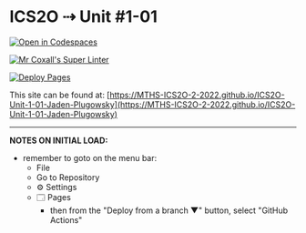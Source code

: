 # ICS2O ⇢ Unit #1-01

[![Open in Codespaces](https://classroom.github.com/assets/launch-codespace-f4981d0f882b2a3f0472912d15f9806d57e124e0fc890972558857b51b24a6f9.svg)](https://classroom.github.com/open-in-codespaces?assignment_repo_id=10038861)

[![Mr Coxall's Super Linter](https://github.com/MTHS-ICS2O-2-2022/ICS2O-Unit-1-01-Jaden-Plugowsky/workflows/Mr%20Coxall's%20Super%20Linter/badge.svg)](https://github.com/MTHS-ICS2O-2-2022/ICS2O-Unit-1-01-Jaden-Plugowsky/actions)

[![Deploy Pages](https://github.com/MTHS-ICS2O-2-2022/ICS2O-Unit-1-01-Jaden-Plugowsky/workflows/Deploy%20Pages/badge.svg)](https://github.com/MTHS-ICS2O-2-2022/ICS2O-Unit-1-01-Jaden-Plugowsky/actions)

This site can be found at: [https://MTHS-ICS2O-2-2022.github.io/ICS2O-Unit-1-01-Jaden-Plugowsky](https://MTHS-ICS2O-2-2022.github.io/ICS2O-Unit-1-01-Jaden-Plugowsky)

---

**NOTES ON INITIAL LOAD:**
- remember to goto on the menu bar:
  - File
  - Go to Repository
  - ⚙ Settings
  - 🗔 Pages
    - then from the "Deploy from a branch ▼" button, select "GitHub Actions"
